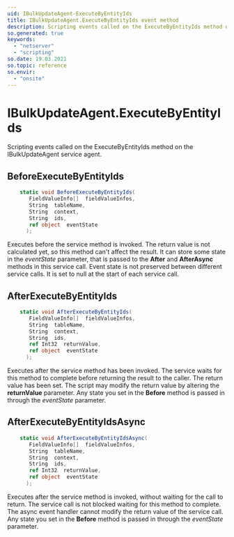 ```yaml
---
uid: IBulkUpdateAgent-ExecuteByEntityIds
title: IBulkUpdateAgent.ExecuteByEntityIds event method
description: Scripting events called on the ExecuteByEntityIds method on the IBulkUpdateAgent service agent.
so.generated: true
keywords:
  - "netserver"
  - "scripting"
so.date: 19.03.2021
so.topic: reference
so.envir:
  - "onsite"
---
```

# IBulkUpdateAgent.ExecuteByEntityIds

Scripting events called on the <see cref='M:SuperOffice.CRM.Services.IBulkUpdateAgent.ExecuteByEntityIds'>ExecuteByEntityIds</see> method on the <see cref='IBulkUpdateAgent'>IBulkUpdateAgent</see>  service agent.

## BeforeExecuteByEntityIds
```cs
    static void BeforeExecuteByEntityIds(
       FieldValueInfo[]  fieldValueInfos,
       String  tableName,
       String  context,
       String  ids,
       ref object  eventState
      );
```
Executes before the service method is invoked.
The return value is not calculated yet, so this method can't affect the result.
It can store some state in the *eventState* parameter, that is passed to the **After** and **AfterAsync** methods in this service call.
Event state is not preserved between different service calls. It is set to null at the start of each service call.
## AfterExecuteByEntityIds
```cs
    static void AfterExecuteByEntityIds(
       FieldValueInfo[]  fieldValueInfos,
       String  tableName,
       String  context,
       String  ids,
       ref Int32  returnValue,
       ref object  eventState
      );
```
Executes after the service method has been invoked. The service waits for this method to complete before returning the result to the caller.
The return value has been set. The script may modify the return value by altering the **returnValue** parameter.
Any state you set in the **Before** method is passed in through the *eventState* parameter.
## AfterExecuteByEntityIdsAsync
```cs
    static void AfterExecuteByEntityIdsAsync(
       FieldValueInfo[]  fieldValueInfos,
       String  tableName,
       String  context,
       String  ids,
       ref Int32  returnValue,
       ref object  eventState
      );
```
Executes after the service method is invoked, without waiting for the call to return.
The service call is not blocked waiting for this method to complete.
The async event handler cannot modify the return value of the service call.
Any state you set in the **Before** method is passed in through the *eventState* parameter.

